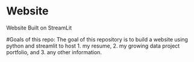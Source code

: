 # Website
Website Built on StreamLit

#Goals of this repo:
The goal of this repository is to build a website using python and streamlit to host 1. my resume, 2. my growing data project portfolio, and 3. any other information. 
